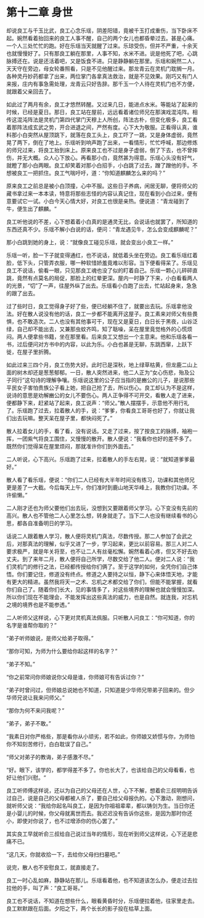 # 第十二章 身世

却说良工与千玉比武，良工心念乐瑶，阴差阳错，竟被千玉打成重伤，当下卧床不起。婉然看着抬回来的良工人事不醒，自己的两个女儿也都昏晕过去。甚是心痛。一个人三处忙忙的跑。好在乐瑶当天就醒了过来。乐琼受伤，但并不严重，十余天也就慢慢好了。只有那良工躺在那里，人事不知，水米不进。说是他死了吧，心跳脉搏还在。说是还活着吧，又是饭食不进。只是静静躺在那里。乐瑶和婉然二人，天天守在旁边，母女轮番照看，只是不见他醒过来。那龙青云在灵机门耽搁一月。各种灵丹妙药都拿了出来，两位掌门各拿真法救治，就是不见效果。刚巧又有门人来报，庄内有事急需处理，龙青云只好告辞。那千玉一个人待在灵机门也不方便，就跟着父亲回去了。

如此过了两月有余，良工才悠然转醒。又过来几日，能进点水米。等能站了起来的时候，已经是夏日。那日，良工站在屋前，远远看着诸位师兄在那演戏混沌阵。相传这混沌阵法是灵机门第四代掌门天穆上人所创，阵法古朴，但变化极多，良工看着那阵法成玄武之势，开合进退之间，严然有度。心下大为敬服。正看得认真，谁料那小白突然从屋顶跳下，就落在良工头上，良工吓了一跳，又是身体虚弱，竟然晃了两下，倒在了地上。乐瑶听到响声跑了出来，一看情形，忙忙呼喊，那边修炼的师兄过来，将良工抬到床上。原来良工也不过是身子虚弱，倒了下去，也不曾摔伤，并无大概。众人心下放心。再看那小白，竟然甚为得意。乐瑶心头没有好气，就瞪了那小白两眼。良工却笑着对那小白招手，小白跳了过去，蹭了蹭他的手。不想被良工一把抓住。良工气喘吁吁，道：“你知道麒麟怎么来的吗？”

原来良工之前总是被小白顶撞，心中不服。这些日子养病，闲居无聊，便将师父的藏书拿过来一本本读，特意将那些志怪的内容认真记住，现在看到小白过来，便有意要试它一试。小白今天心情大好，对良工也很是亲热。便说道：“青龙碰到了牛，便生出了麒麟。“

良工听他说的不差，心下想着着小白真的是通灵无比，会说话也就罢了，所知道的东西还真不少。乐瑶不解小白说的话，便问：“青龙遇见牛，怎么会变成麒麟呢？”

那小白跳到她的身上，说：“就像良工碰见乐瑶，就会变出小良工一样。”

乐瑶一听，脸一下子就变得通红，也不说话，就低着头坐在旁边。良工看乐瑶红着脸，低下头，只管弄衣服，哪一种软惜娇羞竟难以形容。当下便看得呆了。乐瑶见良工不说话，偷看一眼，只见那良工魂也没了似的盯着自己。乐瑶一颗心儿砰砰直跳，竟然有点莫名的局促，那脸上的红晕更深。屋内一时静了下来，小白看看两人的光景，“切”了一声，往屋外纵了出去。乐瑶看小白跑了出去，忙站起身来，急急的跟了出去。

过了些时日，良工觉得身子好了些，便已经躺不住了，就要出去玩。乐瑶拿他没法。好在散人说没有他的话，良工一步都不能离开这屋子。良工素来对师父有些畏惧，也不敢造次。二人也没有其他事可干，现在又是夏日，白日长于黑夜，山谷泛绿，自己却不能出去，又兼那虫蚊齐鸣，知了聒噪，呆在屋里竟觉格外的心慌烦闷。两人便拿些书籍，坐在那里看。后来良工又想出一个主意来。他和乐瑶各看一书，过后便问对方书中的内容，以此为乐。小白也甚是无聊，东跳西窜，上跃下徙，在屋子里折腾。

如此过来三四个月，良工伤势大好。此时已是深秋，地上绿草枯黄，但龙鹿二山上面的树木却还是葱葱郁郁。一日，散人突然进来，他二人正为“女心伤悲，殆及公子同行”这句诗的理解争嚷。乐瑶说这里的公子应当指的是豳公的儿子，是说那些平民女子害怕贵族公子看上她，把自己抢了去，所以伤心。良工却认为不是这样，说诗的意思是劝解豳公的女儿不要伤心。两人正争得不可开交，看散人走了进来，便都静下来，赶紧站了起来，良工说声：“师父。”散人摆摆手，示意他不用行礼了。乐瑶跑了过去，拉着散人的手，说：“爹爹，你看良工哥哥也好了，你就让我们出去玩嘛。整天呆在屋子里，都快闷死了。”

散人拉着女儿的手，看了看，没有说话。又走了过来，按了按良工的脉搏，袖袍一挥，一团紫气将良工围住，又慢慢的散开。散人便说：“我看你也好的差不多了。既然你们觉得呆在屋里烦闷，那就准许你们到外面去。”

二人听说，心下高兴。乐瑶跑了过来，拉着散人的手左右晃，说：“就知道爹爹最好。”

散人看了看乐瑶，便说：“你们二人已经有大半年时间没有练习，功课和其他师兄更是差了一大截。今后每天上午，你们准时到鹿山地天华峰上，我教你们功课。不许偷懒。”

二人刚才还也为师父要他们出去玩，没想到又要跟着师父学习。心下变没有先前的高兴。散人也不管他二人心里怎么想，转身就走了。当下二人也没有继续看书的心思，都各自准备明日的学习。

话说二人跟着散人学习，散人便将灵机门真法，尽数传授。那二人参加了会武之后，对那真法的理解，似乎又进了一步，学习起来，更比以前容易。那三人对二人要求极严，就是年关将至，也不让二人有丝毫松懈。婉然看着心疼，但又不好去劝丈夫。到了来年二月，散人便将自己所学，尽数交给了他二人。便对二人说：“我们灵机门的修行之法，已经都传授给你们俩了。至于这学的如何，全凭你们自己体悟。你们要记住，修道没有终点。修道之人要持之以恒，静下心来体悟天地，才能有更大的精进。虽然我将天一之术、忘机之术都交给了你们，但能不能掌握，就看你们自己了。随着你们长大，见的事情多了，对这些境界的理解也就会慢慢加深。所以你们现在不能理会，不能发挥出这些真法的威力，也是自然。就连我，对忘机之境的境界也是不能参透。”

二人听师父这样说，心下更对灵机真法佩服。只听散人问良工：“你可知道，你的名字是谁帮你取的？”

“弟子听师娘说，是师父给弟子取得。”

“那你可知，为师为什么要给你起这样的名字？”

“弟子不知。”

“你之前常问你师娘说你父母是谁，你师娘可有告诉过你？”

“弟子时曾问过，但师娘总说她也不知道，只知道是少华师兄带弟子回来的。但少华师兄说让我来问师父。”

“那你为何不来问我呢？”

“弟子，弟子不敢。”

“我素日对你严格些，那是看你从小顽劣，若不如此，你师娘又娇惯与你，为师怕你不知刻苦修行，白白耽误了自己。”

“师父对弟子的教诲，弟子感激不尽。”

“好。眼下，该学的，都学得差不多了。你也长大了，也该给自己的父母看看，也好让他们兴慰。“

良工听师傅这样说，还以为自己的父母还在人世，心下不解，想着俞三叔明明告诉过自己，说是自己的父母都被人杀了，要自己给父母报仇的。心下激动，刚想问，就听师父说：“我给你起名叫良工，是因为你祖祖辈辈，都以铸剑为生。当日你还是小婴儿的时候，你父母就离世而去。我迟迟没有告诉你这些，是因为那时你还小，即使对你说了，也不过增添你的伤心罢了。”

其实良工早就听俞三叔给自己说过当年的情形，现在听到师父这样说，心下还是悲痛不已。

“这几天，你就收拾一下，去给你父母扫扫墓吧。”

说完，散人也不安慰良工，就直接走了。

良工一时心乱如麻，静静站在那儿。乐瑶看着他，也不知道该怎么办，便走过去拉拉他的手，叫了声：“良工哥哥。”

良工也不说话，不知道在想些什么，眼看黄昏时分，乐瑶便拉着他，往家里走去。良工默默跟在后面。夕阳之下，两个长长的影子投在枯草上面。





